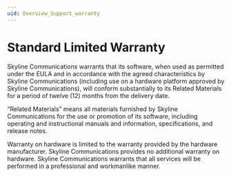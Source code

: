 ```yaml
---
uid: Overview_Support_warranty
---
```


# Standard Limited Warranty

Skyline Communications warrants that its software, when used as permitted under the EULA and in accordance with the agreed characteristics by Skyline Communications (including use on a hardware platform approved by Skyline Communications), will conform substantially to its Related Materials for a period of twelve (12) months from the delivery date.

“Related Materials” means all materials furnished by Skyline Communications for the use or promotion of its software, including operating and instructional manuals and information, specifications, and release notes.

Warranty on hardware is limited to the warranty provided by the hardware manufacturer. Skyline Communications provides no additional warranty on hardware. Skyline Communications warrants that all services will be performed in a professional and workmanlike manner.
